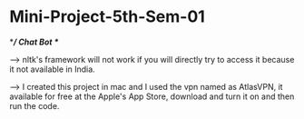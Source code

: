 # Mini-Project-5th-Sem-01

**********/ Chat Bot \**********

--> nltk's framework will not work if you will directly try to access it because it not available in India.

--> I created this project in mac and I used the vpn named as AtlasVPN, it available for free at the Apple's App Store, download and turn it on and then       run the code.
